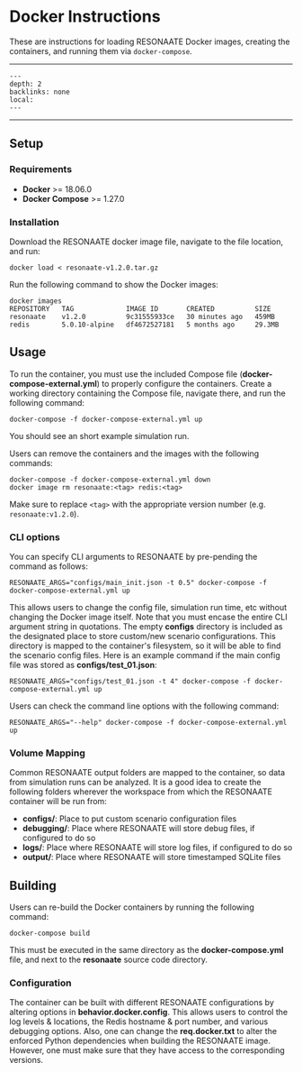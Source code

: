 # Docker Instructions

These are instructions for loading RESONAATE Docker images, creating the containers, and running them via `docker-compose`.

______________________________________________________________________

<!-- TOC formatted for sphinx -->

```{contents} Table of Contents
---
depth: 2
backlinks: none
local:
---
```

______________________________________________________________________

## Setup

### Requirements

- **Docker** >= 18.06.0
- **Docker Compose** >= 1.27.0

### Installation

Download the RESONAATE docker image file, navigate to the file location, and run:

```shell
docker load < resonaate-v1.2.0.tar.gz
```

Run the following command to show the Docker images:

```shell
docker images
REPOSITORY   TAG             IMAGE ID       CREATED          SIZE
resonaate    v1.2.0          9c31555933ce   30 minutes ago   459MB
redis        5.0.10-alpine   df4672527181   5 months ago     29.3MB
```

## Usage

To run the container, you must use the included Compose file (**docker-compose-external.yml**) to properly configure the containers.
Create a working directory containing the Compose file, navigate there, and run the following command:

```shell
docker-compose -f docker-compose-external.yml up
```

You should see an short example simulation run.

Users can remove the containers and the images with the following commands:

```shell
docker-compose -f docker-compose-external.yml down
docker image rm resonaate:<tag> redis:<tag>
```

Make sure to replace `<tag>` with the appropriate version number (e.g. `resonaate:v1.2.0`).

### CLI options

You can specify CLI arguments to RESONAATE by pre-pending the command as follows:

```shell
RESONAATE_ARGS="configs/main_init.json -t 0.5" docker-compose -f docker-compose-external.yml up
```

This allows users to change the config file, simulation run time, etc without changing the Docker image itself.
Note that you must encase the entire CLI argument string in quotations.
The empty **configs** directory is included as the designated place to store custom/new scenario configurations.
This directory is mapped to the container's filesystem, so it will be able to find the scenario config files.
Here is an example command if the main config file was stored as **configs/test_01.json**:

```shell
RESONAATE_ARGS="configs/test_01.json -t 4" docker-compose -f docker-compose-external.yml up
```

Users can check the command line options with the following command:

```shell
RESONAATE_ARGS="--help" docker-compose -f docker-compose-external.yml up
```

### Volume Mapping

Common RESONAATE output folders are mapped to the container, so data from simulation runs can be analyzed.
It is a good idea to create the following folders wherever the workspace from which the RESONAATE container will be run from:

- **configs/**: Place to put custom scenario configuration files
- **debugging/**: Place where RESONAATE will store debug files, if configured to do so
- **logs/**: Place where RESONAATE will store log files, if configured to do so
- **output/**: Place where RESONAATE will store timestamped SQLite files

## Building

Users can re-build the Docker containers by running the following command:

```shell
docker-compose build
```

This must be executed in the same directory as the **docker-compose.yml** file, and next to the **resonaate** source code directory.

### Configuration

The container can be built with different RESONAATE configurations by altering options in **behavior.docker.config**.
This allows users to control the log levels & locations, the Redis hostname & port number, and various debugging options.
Also, one can change the **req.docker.txt** to alter the enforced Python dependencies when building the RESONAATE image.
However, one must make sure that they have access to the corresponding versions.
